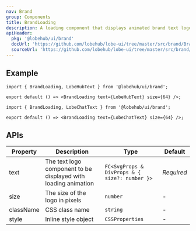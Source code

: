 ```yaml
---
nav: Brand
group: Components
title: BrandLoading
description: A loading component that displays animated brand text logos, such as LobeHub or LobeChat, with a loading animation effect.
apiHeader:
  pkg: '@lobehub/ui/brand'
  docUrl: 'https://github.com/lobehub/lobe-ui/tree/master/src/brand/BrandLoading/index.md'
  sourceUrl: 'https://github.com/lobehub/lobe-ui/tree/master/src/brand/BrandLoading/index.tsx'
---
```


## Example

```tsx
import { BrandLoading, LobeHubText } from '@lobehub/ui/brand';

export default () => <BrandLoading text={LobeHubText} size={64} />;
```

```tsx
import { BrandLoading, LobeChatText } from '@lobehub/ui/brand';

export default () => <BrandLoading text={LobeChatText} size={64} />;
```

## APIs

| Property  | Description                                                    | Type                                          | Default    |
| --------- | -------------------------------------------------------------- | --------------------------------------------- | ---------- |
| text      | The text logo component to be displayed with loading animation | `FC<SvgProps & DivProps & { size?: number }>` | _Required_ |
| size      | The size of the logo in pixels                                 | `number`                                      | -          |
| className | CSS class name                                                 | `string`                                      | -          |
| style     | Inline style object                                            | `CSSProperties`                               | -          |
